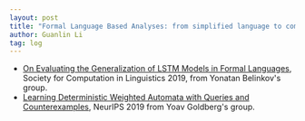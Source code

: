 ```yaml
---
layout: post
title: "Formal Language Based Analyses: from simplified language to complex ones"
author: Guanlin Li
tag: log
---
```


- [On Evaluating the Generalization of LSTM Models in Formal Languages](http://people.csail.mit.edu/belinkov/assets/pdf/scil2019.pdf), Society for Computation in Linguistics 2019, from Yonatan Belinkov's group.
- [Learning Deterministic Weighted Automata with Queries and Counterexamples](https://papers.nips.cc/paper/9062-learning-deterministic-weighted-automata-with-queries-and-counterexamples), NeurIPS 2019 from Yoav Goldberg's group.

